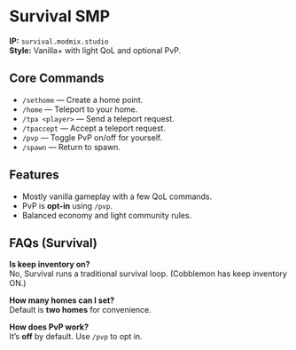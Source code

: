 # Survival SMP

**IP:** `survival.modmix.studio`  
**Style:** Vanilla+ with light QoL and optional PvP.

## Core Commands
- `/sethome` — Create a home point.
- `/home` — Teleport to your home.
- `/tpa <player>` — Send a teleport request.
- `/tpaccept` — Accept a teleport request.
- `/pvp` — Toggle PvP on/off for yourself.
- `/spawn` — Return to spawn.

## Features
- Mostly vanilla gameplay with a few QoL commands.
- PvP is **opt-in** using `/pvp`.
- Balanced economy and light community rules.

## FAQs (Survival)
**Is keep inventory on?**  
No, Survival runs a traditional survival loop. (Cobblemon has keep inventory ON.)

**How many homes can I set?**  
Default is **two homes** for convenience.

**How does PvP work?**  
It’s **off** by default. Use `/pvp` to opt in.
